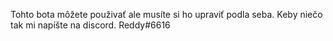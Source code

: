 Tohto bota môžete použivať ale musíte si ho upraviť podla seba. Keby niečo tak mi napíšte na discord. Reddy#6616
